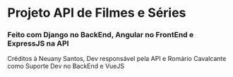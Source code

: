 # Projeto API de Filmes e Séries 

### Feito com Django no BackEnd, Angular no FrontEnd e ExpressJS na API 

Créditos à Neuany Santos, Dev responsável pela API e Romário Cavalcante como Suporte Dev no BackEnd e VueJS